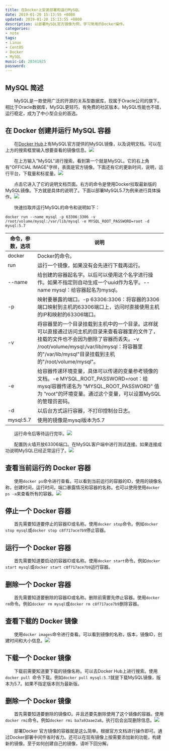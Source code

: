 ```yaml
---
title: 在Docker上安装部署和运行MySQL
date: 2019-01-20 15:13:55 +0800
updated: 2019-01-20 15:13:55 +0800
description: 以部署MySQL官方镜像为例，学习常用的Docker操作。
categories: 
- note
tags: 
- Linux
- CentOS
- Docker
- MySQL
music-id: 28341925
password: 
---
```

## MySQL 简述
　　MySQL是一款使用广泛的开源的关系型数据库，现属于Oracle公司的旗下。相比于Oracle数据库，MySQL更轻巧，有免费的社区版本。MySQL性能也不错，运行稳定，成为了中小型企业的首选。

## 在 Docker 创建并运行 MySQL 容器
　　在<a href="https://hub.docker.com" target="_blank">Docker Hub</a>上有MySQL官方提供的MySQL镜像，以及说明文档。可以在上方的搜索框里输入想要查看的镜像信息。![](/md_images/2019-01-20-article/1.jpg)

　　在上方输入"MySQL"进行搜索。看到第一个就是MySQL。它的右上角有"OFFICIAL IMAGE"字样，表面是官方镜像。下面还有它的更新时间，说明，运行平台，下载量和标星量。![](/md_images/2019-01-20-article/2.jpg)

　　点击它进入了它的说明文档页面。右方的命令是使用Docker拉取最新版的MySQL镜像。下方就是具体的说明了。下面以部署MySQL5.7为例来进行具体操作。![](/md_images/2019-01-20-article/3.jpg)

　　快速拉取并运行MySQL的命令和说明如下：
```
docker run --name mysql -p 63306:3306 -v /root/volume/mysql:/var/lib/mysql -e MYSQL_ROOT_PASSWORD=root -d mysql:5.7
```

|   命令，参数，选项  |       说明       |
| ----------------- | ---------------- |
| docker            | Docker的命令。    |
| run               | 运行一个镜像，如果没有会先进行下载再运行。 |
| --name            | 给创建的容器起名字。以后可以使用这个名字进行操作。如果不指定则自动生成一个uuid作为名字。--name mysql：给容器起名为mysql。 |　　
| -p                | 映射要暴露的端口。-p 63306:3306：将容器的3306端口映射到主机的63306端口上，访问时直接使用主机的IP和映射的63306端口。 |　　
| -v                | 将容器里的一个目录挂载到主机中的一个目录。这样就可以直接通过访问主机的目录来查看容器里的文件了，挂载的文件也不会因为删除了容器而丢失。-v /root/volume/mysql:/var/lib/mysql：将容器里的"/var/lib/mysql"目录挂载到主机的"/root/volume/mysql"。 |
| -e                | 给容器传递环境变量，具体可以传递的变量参考镜像的文档。-e MYSQL_ROOT_PASSWORD=root：给mysql容器传递名为 "MYSQL_ROOT_PASSWORD" 值为 "root"的环境变量。通过这个变量，可以设置MySQL的管理员密码。 |
| -d                | 以后台方式运行容器，不打印控制台日志。                                                           |
| mysql:5.7         | 使用的镜像是mysql版本为5.7                                                                     |

　　运行命令后等待运行完毕。![](/md_images/2019-01-20-article/4.jpg)

　　配置防火墙开放63306端口。在MySQL客户端中进行测试连接。如果连接成功说明MySQL已经正常运行了。![](/md_images/2019-01-20-article/5.jpg)

## 查看当前运行的 Docker 容器
　　使用```docker ps```命令进行查看。可以看到当前运行的容器的ID，使用的镜像名称，创建时间，运行时间，端口暴露情况和容器的名称。也可以使用使用```docker ps -a```来查看所有的容器。![](/md_images/2019-01-20-article/6.jpg)

## 停止一个 Docker 容器
　　首先需要知道要停止的容器ID或名称。使用```docker stop```命令。例如```docker stop mysql```或```docker stop c8f717ace7b9```停止容器。

## 运行一个 Docker 容器
　　首先需要知道要启动的容器ID或名称。使用```docker start```命令。例如```docker start mysql```或```docker start c8f717ace7b9```运行容器。

## 删除一个 Docker 容器
　　首先需要知道要删除的容器ID或名称。删除前需要先停止容器。使用```docker rm```命令。例如```docker rm mysql```或```docker rm c8f717ace7b9```删除容器。

## 查看下载的 Docker 镜像
　　使用```docker images```命令进行查看。可以看到镜像的名称，版本，镜像ID，创建时间和大小信息。![](/md_images/2019-01-20-article/7.jpg)

## 下载一个 Docker 镜像
　　下载前需要知道要下载的镜像名称。可以去Docker Hub上进行搜索。使用```docker pull ```命令下载。例如```docker pull mysql:5.7```就是下载MySQL镜像，版本为5.7。如果不指定版本则为最新版。

## 删除一个 Docker 镜像
　　首先需要知道要删除的镜像ID。并且还要先删除使用了这个镜像的容器。使用```docker rmi```命令。例如```docker rmi ba7a93aae2a8```。执行后会出现删除信息。![](/md_images/2019-01-20-article/8.jpg)

　　部署Docker 官方镜像的容器就是这么简单。根据官方文档进行操作即可。通过Docker部署中间件省时省力。还可以在现有镜像上按需要添加新的功能，构建新的镜像。至于如何创建自己的镜像，请听下回分解。